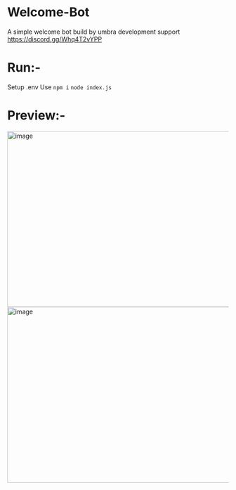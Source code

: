 # Welcome-Bot
A simple welcome bot build by umbra  development support https://discord.gg/Whq4T2vYPP
# Run:-
Setup .env
Use    ```npm i```
       ```node index.js```
# Preview:- 
<img width="1000" height="400" alt="image" src="https://github.com/user-attachments/assets/befd37bd-dda5-4394-aa5d-c94e3c8790d6" />
<img width="1000" height="400" alt="image" src="https://github.com/user-attachments/assets/96047226-cc52-43f2-949a-29106a8e94c3" />
